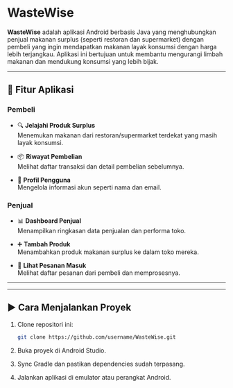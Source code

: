 # WasteWise

**WasteWise** adalah aplikasi Android berbasis Java yang menghubungkan penjual makanan surplus (seperti restoran dan supermarket) dengan pembeli yang ingin mendapatkan makanan layak konsumsi dengan harga lebih terjangkau. Aplikasi ini bertujuan untuk membantu mengurangi limbah makanan dan mendukung konsumsi yang lebih bijak.

---

## 📱 Fitur Aplikasi

### Pembeli
- 🔍 **Jelajahi Produk Surplus**  
  Menemukan makanan dari restoran/supermarket terdekat yang masih layak konsumsi.

- 📦 **Riwayat Pembelian**  
  Melihat daftar transaksi dan detail pembelian sebelumnya.

- 👤 **Profil Pengguna**  
  Mengelola informasi akun seperti nama dan email.

### Penjual
- 📊 **Dashboard Penjual**  
  Menampilkan ringkasan data penjualan dan performa toko.

- ➕ **Tambah Produk**  
  Menambahkan produk makanan surplus ke dalam toko mereka.

- 📃 **Lihat Pesanan Masuk**  
  Melihat daftar pesanan dari pembeli dan memprosesnya.

---

---

## ▶️ Cara Menjalankan Proyek
1. Clone repositori ini:
   ```bash
   git clone https://github.com/username/WasteWise.git
   
2. Buka proyek di Android Studio.
   
3. Sync Gradle dan pastikan dependencies sudah terpasang.

4. Jalankan aplikasi di emulator atau perangkat Android.
